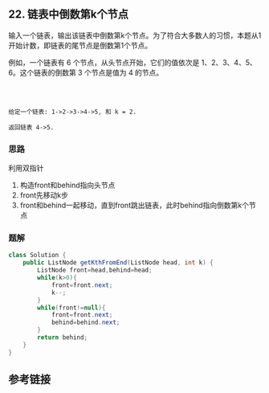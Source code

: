 ## 22. 链表中倒数第k个节点
输入一个链表，输出该链表中倒数第k个节点。为了符合大多数人的习惯，本题从1开始计数，即链表的尾节点是倒数第1个节点。

例如，一个链表有 6 个节点，从头节点开始，它们的值依次是 1、2、3、4、5、6。这个链表的倒数第 3 个节点是值为 4 的节点。

 
```

给定一个链表: 1->2->3->4->5, 和 k = 2.

返回链表 4->5.
```

### 思路
利用双指针
1. 构造front和behind指向头节点
1. front先移动k步
2. front和behind一起移动，直到front跳出链表，此时behind指向倒数第k个节点
### 题解
```java
class Solution {
    public ListNode getKthFromEnd(ListNode head, int k) {
        ListNode front=head,behind=head;
        while(k>0){
            front=front.next;
            k--;
        }
        while(front!=null){
            front=front.next;
            behind=behind.next;
        }
        return behind;
    }
}
```
## 参考链接